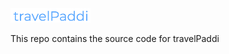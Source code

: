 <img src="frontend/src/images/logo-light.png" width="128"/>


This repo contains the source code for travelPaddi
